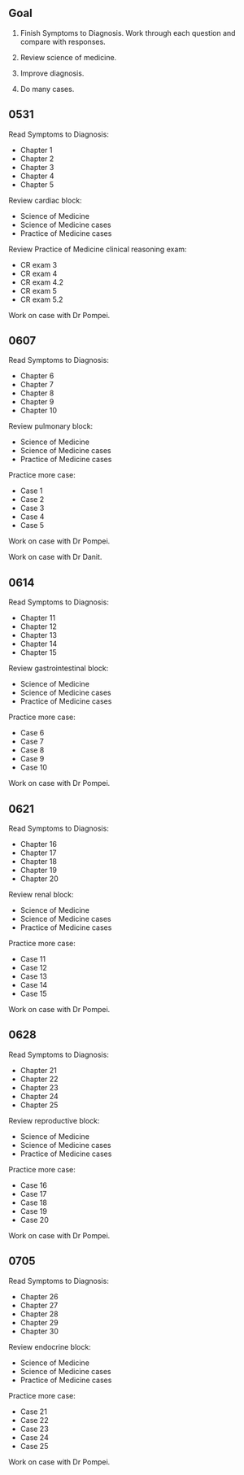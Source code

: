 ## Goal

1. Finish Symptoms to Diagnosis.
   Work through each question and compare with responses.

2. Review science of medicine.

3. Improve diagnosis.

4. Do many cases.

## 0531

Read Symptoms to Diagnosis:

- Chapter 1
- Chapter 2
- Chapter 3
- Chapter 4
- Chapter 5

Review cardiac block:

- Science of Medicine
- Science of Medicine cases
- Practice of Medicine cases

Review Practice of Medicine clinical reasoning exam:

- CR exam 3
- CR exam 4
- CR exam 4.2
- CR exam 5
- CR exam 5.2

Work on case with Dr Pompei.

## 0607

Read Symptoms to Diagnosis:

- Chapter 6
- Chapter 7
- Chapter 8
- Chapter 9
- Chapter 10

Review pulmonary block:

- Science of Medicine
- Science of Medicine cases
- Practice of Medicine cases

Practice more case:

- Case 1
- Case 2
- Case 3
- Case 4
- Case 5

Work on case with Dr Pompei.

Work on case with Dr Danit.

## 0614

Read Symptoms to Diagnosis:

- Chapter 11
- Chapter 12
- Chapter 13
- Chapter 14
- Chapter 15

Review gastrointestinal block:

- Science of Medicine
- Science of Medicine cases
- Practice of Medicine cases

Practice more case:

- Case 6
- Case 7
- Case 8
- Case 9
- Case 10

Work on case with Dr Pompei.

## 0621

Read Symptoms to Diagnosis:

- Chapter 16
- Chapter 17
- Chapter 18
- Chapter 19
- Chapter 20

Review renal block:

- Science of Medicine
- Science of Medicine cases
- Practice of Medicine cases

Practice more case:

- Case 11
- Case 12
- Case 13
- Case 14
- Case 15

Work on case with Dr Pompei.

## 0628

Read Symptoms to Diagnosis:

- Chapter 21
- Chapter 22
- Chapter 23
- Chapter 24
- Chapter 25

Review reproductive block:

- Science of Medicine
- Science of Medicine cases
- Practice of Medicine cases

Practice more case:

- Case 16
- Case 17
- Case 18
- Case 19
- Case 20

Work on case with Dr Pompei.

## 0705

Read Symptoms to Diagnosis:

- Chapter 26
- Chapter 27
- Chapter 28
- Chapter 29
- Chapter 30

Review endocrine block:

- Science of Medicine
- Science of Medicine cases
- Practice of Medicine cases

Practice more case:

- Case 21
- Case 22
- Case 23
- Case 24
- Case 25

Work on case with Dr Pompei.
